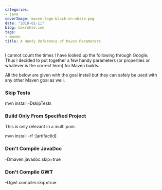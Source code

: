 ```yaml
---
categories:
- java
coverImage: maven-logo-black-on-white.png
date: "2018-01-11"
blog: maxrohde.com
tags:
- maven
title: A Handy Reference of Maven Parameters
---
```


I cannot count the times I have looked up the following through Google. Thus I decided to put together a few handy parameters (or properties or whatever is the correct term) for Maven builds.

All the below are given with the goal install but they can safely be used with any other Maven goal as well.

### Skip Tests

mvn install -DskipTests

### Build Only From Specified Project

This is only relevant in a multi pom.

mvn install -rf :\[artifactId\]

### Don't Compile JavaDoc

\-Dmaven.javadoc.skip=true

### Don't Compile GWT

\-Dgwt.compiler.skip=true